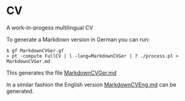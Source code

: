 # CV
A work-in-progess multilingual CV

To generate a Markdown version in German you can run:

```
$ gf MarkdownCVGer.gf
> pt -compute FullCV | l -lang=MarkdownCVGer | ? ./process.pl > MarkdownCVGer.md
```

This generates the file [MarkdownCVGer.md](MarkdownCVGer.md)

In a similar fashion the English version [MarkdownCVEng.md](MarkdownCVEng.md) can be generated.